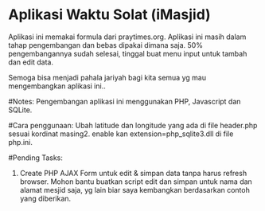 # Aplikasi Waktu Solat (iMasjid)
Aplikasi ini memakai formula dari praytimes.org.
Aplikasi ini masih dalam tahap pengembangan dan bebas dipakai dimana saja.
50% pengembangannya sudah selesai, tinggal buat menu input untuk tambah dan edit data.

Semoga bisa menjadi pahala jariyah bagi kita semua yg mau mengembangkan aplikasi ini..

#Notes:
Pengembangan aplikasi ini menggunakan PHP, Javascript dan SQLite.

#Cara penggunaan:
Ubah latitude dan longitude yang ada di file header.php sesuai kordinat masing2.
enable kan extension=php_sqlite3.dll di file php.ini.


#Pending Tasks:
1. Create PHP AJAX Form untuk edit & simpan data tanpa harus refresh browser.
   Mohon bantu buatkan script edit dan simpan untuk nama dan alamat mesjid saja, yg lain biar saya
   kembangkan berdasarkan contoh yang diberikan.
